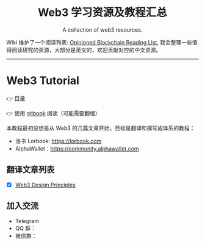 <h1 align="center">Web3 学习资源及教程汇总</h1>
<p align="center">A collection of web3 resources.</p>

Wiki 维护了一个阅读列表: [Opinioned Blockchain Reading List](https://github.com/liuchengxu/blockchain-tutorial/wiki), 我会整理一些值得阅读研究的资源，大部分是英文的，欢迎贡献对应的中文资源。

----

Web3 Tutorial
===================

:point_right: [目录](content/SUMMARY.md)

:point_right: 使用 [gitbook](https://liuchengxu.gitbooks.io/blockchain-tutorial/content/) 阅读（可能需要翻墙）

本教程最初设想是从 Web3 的几篇文章开始，目标是翻译和撰写成体系的教程：

- 洛书 Lorbook: https://lorbook.com
- AlphaWallet：https://community.alphawallet.com


## 翻译文章列表

* [x] [Web3 Design Principles](https://medium.com/@lyricalpolymath/web3-design-principles-f21db2f240c1)


## 加入交流

- Telegram
- QQ 群：
- 微信群：

